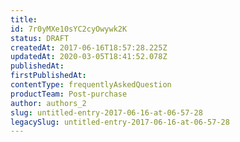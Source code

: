 ```yaml
---
title: 
id: 7r0yMXe10sYC2cyOwywk2K
status: DRAFT
createdAt: 2017-06-16T18:57:28.225Z
updatedAt: 2020-03-05T18:41:52.078Z
publishedAt: 
firstPublishedAt: 
contentType: frequentlyAskedQuestion
productTeam: Post-purchase
author: authors_2
slug: untitled-entry-2017-06-16-at-06-57-28
legacySlug: untitled-entry-2017-06-16-at-06-57-28
---
```




